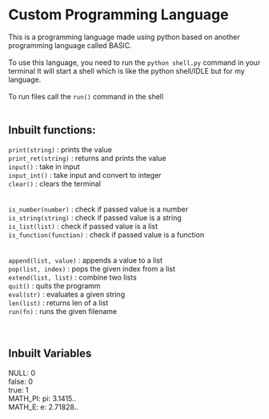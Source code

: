 # Custom Programming Language

This is a programming language made using python based on another programming language called BASIC.
<br>
<br>
To use this language, you need to run the `python shell.py` command in your terminal
It will start a shell which is like the python shell/IDLE but for my language.
<br>
<br>
To run files call the `run()` command in the shell
<br>
<br>
## Inbuilt functions:<br>
`print(string)` : prints the value<br>
`print_ret(string)` : returns and prints the value<br>
`input()` : take in input<br>
`input_int()` : take input and convert to integer<br>
`clear()` : clears the terminal<br>
<br><br>
`is_number(number)` : check if passed value is a number<br>
`is_string(string)` : check if passed value is a string<br>
`is_list(list)` : check if passed value is a list<br>
`is_function(function)` : check if passed value is a function<br>
<br><br>
`append(list, value)` : appends a value to a list<br>
`pop(list, index)` : pops the given index from a list<br>
`extend(list, list)` : combine two lists<br>
`quit()` : quits the programm<br>
`eval(str)` : evaluates a given string<br>
`len(list)` : returns len of a list<br>
`run(fn)` : runs the given filename<br>
<br><br>
## Inbuilt Variables<br>
NULL: 0<br>
false: 0<br>
true: 1<br>
MATH_PI: pi: 3.1415..<br>
MATH_E: e: 2.71828..<br>
